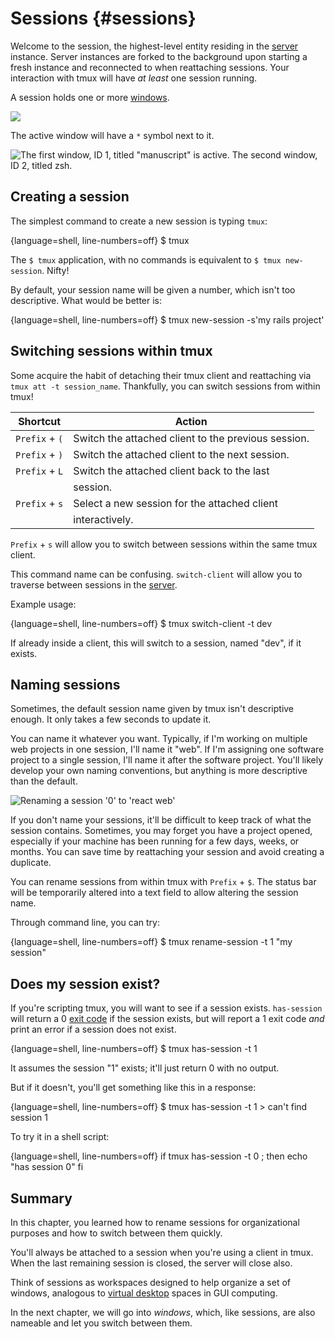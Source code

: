 # Sessions {#sessions}

Welcome to the session, the highest-level entity residing in the [server](#server)
instance. Server instances are forked to the background upon starting a fresh
instance and reconnected to when reattaching sessions. Your interaction with
tmux will have _at least_ one session running.

A session holds one or more [windows](#windows).

![](images/info/session.png)

The active window will have a `*` symbol next to it.

![The first window, ID 1, titled "manuscript" is active. The second window, ID 2, titled zsh.](images/05-session/active-window.png)

## Creating a session

The simplest command to create a new session is typing `tmux`:

{language=shell, line-numbers=off}
$ tmux

The `$ tmux` application, with no commands is equivalent to
`$ tmux new-session`. Nifty!

By default, your session name will be given a number, which isn't too
descriptive. What would be better is:

{language=shell, line-numbers=off}
$ tmux new-session -s'my rails project'

## Switching sessions within tmux

Some acquire the habit of detaching their tmux client and reattaching via
`tmux att -t session_name`. Thankfully, you can switch sessions from within
tmux!

| Shortcut       | Action                                              |
| -------------- | --------------------------------------------------- |
| `Prefix` + `(` | Switch the attached client to the previous session. |
| `Prefix` + `)` | Switch the attached client to the next session.     |
| `Prefix` + `L` | Switch the attached client back to the last         |
|                | session.                                            |
| `Prefix` + `s` | Select a new session for the attached client        |
|                | interactively.                                      |

`Prefix` + `s` will allow you to switch between sessions within the same tmux
client.

This command name can be confusing. `switch-client` will allow you to traverse
between sessions in the [server](#server).

Example usage:

{language=shell, line-numbers=off}
$ tmux switch-client -t dev

If already inside a client, this will switch to a session, named "dev", if it exists.

## Naming sessions

Sometimes, the default session name given by tmux isn't descriptive enough. It
only takes a few seconds to update it.

You can name it whatever you want. Typically, if I'm working on multiple web
projects in one session, I'll name it "web". If I'm assigning one software
project to a single session, I'll name it after the software project. You'll
likely develop your own naming conventions, but anything is more descriptive
than the default.

![Renaming a session '0' to 'react web'](images/05-session/rename.png)

If you don't name your sessions, it'll be difficult to keep track of what the
session contains. Sometimes, you may forget you have a project opened,
especially if your machine has been running for a few days, weeks, or months.
You can save time by reattaching your session and avoid creating a duplicate.

You can rename sessions from within tmux with `Prefix` + `$`. The status bar
will be temporarily altered into a text field to allow altering the session
name.

Through command line, you can try:

{language=shell, line-numbers=off}
$ tmux rename-session -t 1 "my session"

## Does my session exist?

If you're scripting tmux, you will want to see if a session exists.
`has-session` will return a 0 [exit code](https://en.wikipedia.org/wiki/Exit_status)
if the session exists, but will report a 1 exit code _and_ print an error if a
session does not exist.

{language=shell, line-numbers=off}
$ tmux has-session -t 1

It assumes the session "1" exists; it'll just return 0 with no output.

But if it doesn't, you'll get something like this in a response:

{language=shell, line-numbers=off}
$ tmux has-session -t 1 > can't find session 1

To try it in a shell script:

{language=shell, line-numbers=off}
if tmux has-session -t 0 ; then
echo "has session 0"
fi

## Summary

In this chapter, you learned how to rename sessions for organizational purposes
and how to switch between them quickly.

You'll always be attached to a session when you're using a client in tmux. When
the last remaining session is closed, the server will close also.

Think of sessions as workspaces designed to help organize a set of windows,
analogous to [virtual desktop](https://en.wikipedia.org/wiki/Virtual_desktop)
spaces in GUI computing.

In the next chapter, we will go into _windows_, which, like sessions, are also
nameable and let you switch between them.
